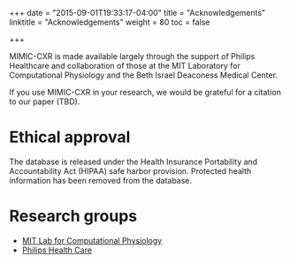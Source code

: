 +++
date = "2015-09-01T19:33:17-04:00"
title = "Acknowledgements"
linktitle = "Acknowledgements"
weight = 80
toc = false

+++

MIMIC-CXR is made available largely through the support of Philips Healthcare and collaboration of those at the MIT Laboratory for Computational Physiology and the Beth Israel Deaconess Medical Center.

If you use MIMIC-CXR in your research, we would be grateful for a citation to our paper (TBD).

# Ethical approval

The database is released under the Health Insurance Portability and Accountability Act (HIPAA) safe harbor provision.
Protected health information has been removed from the database.

# Research groups

- [MIT Lab for Computational Physiology](https://lcp.mit.edu/)
- [Philips Health Care](https://www.healthcare.philips.com/main/index.wpd)
